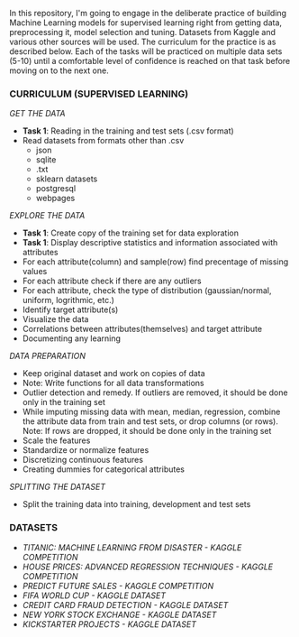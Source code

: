 In this repository, I'm going to engage in the deliberate practice of building Machine Learning models for supervised learning right from getting data, preprocessing it, model selection and tuning. 
Datasets from Kaggle and various other sources will be used. 
The curriculum for the practice is as described below. Each of the tasks will be practiced on multiple data sets (5-10) until a comfortable level of confidence is reached on that task before moving on to the next one. 

### CURRICULUM (SUPERVISED LEARNING)
*GET THE DATA*
- **Task 1**: Reading in the training and test sets (.csv format)
- Read datasets from formats other than .csv
  - json
  - sqlite
  - .txt
  - sklearn datasets
  - postgresql
  - webpages

*EXPLORE THE DATA*
- **Task 1**: Create copy of the training set for data exploration
- **Task 1**: Display descriptive statistics and information associated with attributes
- For each attribute(column) and sample(row) find precentage of missing values
- For each attribute check if there are any outliers
- For each attribute, check the type of distribution (gaussian/normal, uniform, logrithmic, etc.)
- Identify target attribute(s)
- Visualize the data
- Correlations between attributes(themselves) and target attribute
- Documenting any learning

*DATA PREPARATION*
- Keep original dataset and work on copies of data
- Note: Write functions for all data transformations
- Outlier detection and remedy. If outliers are removed, it should be done only in the training set
- While imputing missing data with mean, median, regression, combine the attribute data from train and test sets, or drop columns (or rows). Note: If rows are dropped, it should be done only in the training set
- Scale the features
- Standardize or normalize features
- Discretizing continuous features
- Creating dummies for categorical attributes

*SPLITTING THE DATASET*	
- Split the training data into training, development and test sets


### DATASETS
- *TITANIC: MACHINE LEARNING FROM DISASTER - KAGGLE COMPETITION*
- *HOUSE PRICES: ADVANCED REGRESSION TECHNIQUES - KAGGLE COMPETITION*
- *PREDICT FUTURE SALES - KAGGLE COMPETITION*
- *FIFA WORLD CUP - KAGGLE DATASET*
- *CREDIT CARD FRAUD DETECTION - KAGGLE DATASET*
- *NEW YORK STOCK EXCHANGE - KAGGLE DATASET*
- *KICKSTARTER PROJECTS - KAGGLE DATASET*
